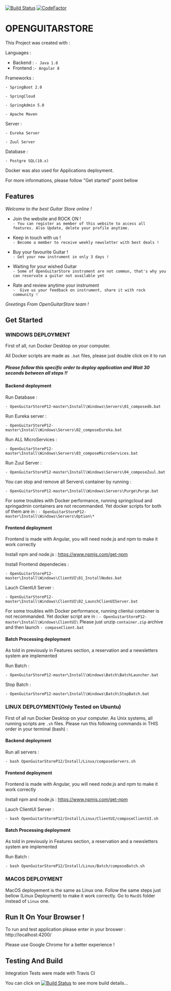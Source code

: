 [![Build Status](https://travis-ci.org/mahxwell/OpenGuitarStoreP12.svg?branch=master)](https://travis-ci.org/mahxwell/OpenGuitarStoreP12) [![CodeFactor](https://www.codefactor.io/repository/github/mahxwell/openguitarstorep12/badge)](https://www.codefactor.io/repository/github/mahxwell/openguitarstorep12)

# OPENGUITARSTORE

This Project was created with :

Languages : 
  - Backend : `- Java 1.8`
  - Frontend :`- Angular 8`
  

Frameworks :

`- SpringBoot 2.0`

`- SpringCloud`

`- SpringAdmin 5.0`

`- Apache Maven`

Server :

`- Eureka Server`

`- Zuul Server`

Database :

`- Postgre SQL(10.x)`


Docker was also used for Applications deployment.

For more informations, please follow "Get started" point bellow

## Features


_Welcome to the best Guitar Store online !_


* Join the website and ROCK ON !  
`- You can register as member of this website to access all features. Also Update, delete your profile anytime.`

* Keep in touch with us !  
`- Become a member to receive weekly newsletter with best deals !`

* Buy your favourite Guitar !  
`- Get your new instrument in only 3 days !`

* Waiting for your wished Guitar  
`- Some of OpenGuitarStore instrument are not commun, that's why you can reservate a guitar not available yet`

* Rate and review anytime your instrument  
`-  Give us your feedback on instrument, share it with rock community !`


_Greetings From OpenGuitarStore team !_


## Get Started

### WINDOWS DEPLOYMENT

First of all, run Docker Desktop on your computer.

All Docker scripts are made as `.bat` files, please just double click on it to run

##### Please follow this specific order to deploy application and Wait 30 seconds between all steps !!

#### Backend deployment 

Run Database :

`- OpenGuitarStoreP12-master\Install\Windows\Servers\01_composedb.bat`

Run Eureka server :

`- OpenGuitarStoreP12-master\Install\Windows\Servers\02_composeEureka.bat`

Run ALL MicroServices :

`- OpenGuitarStoreP12-master\Install\Windows\Servers\03_composeMicroServices.bat`

Run Zuul Server : 

`- OpenGuitarStoreP12-master\Install\Windows\Servers\04_composeZuul.bat`

You can stop and remove all Servers\ container by running :

`- OpenGuitarStoreP12-master\Install\Windows\Servers\Purge\Purge.bat`

For some troubles with Docker performance, running springcloud and springadmin containers are not recommanded.
Yet docker scripts for both of them are in : `- OpenGuitarStoreP12-master\Install\Windows\Servers\Option\*`

#### Frontend deployment 

Frontend is made with Angular, you will need node.js and npm to make it work correctly

Install npm and node.js : https://www.npmjs.com/get-npm

Install Frontend dependecies : 

`- OpenGuitarStoreP12-master\Install\Windows\ClientUI\01_InstallNodes.bat`

Lauch ClientUI Server :

`- OpenGuitarStoreP12-master\Install\Windows\ClientUI\02_LaunchClienUIServer.bat`

For some troubles with Docker performance, running clientui container is not recommanded.
Yet docker script are in : `- OpenGuitarStoreP12-master\Install\Windows\ClientUI\`
Please just unzip `container.zip` archive and then launch `- composeClient.bat`


#### Batch Processing deployment 

As told in previously in Features section, a reservation and a newsletters system are implemented 

Run Batch : 

`- OpenGuitarStoreP12-master\Install\Windows\Batch\BatchLauncher.bat`

Stop Batch : 

`- OpenGuitarStoreP12-master\Install\Windows\Batch\StopBatch.bat`

### LINUX DEPLOYMENT(Only Tested on Ubuntu)

First of all run Docker Desktop on your computer. 
As Unix systems, all running scripts are `.sh` files.
Please run this following commands in THIS order in your terminal (bash) :

#### Backend deployment 

Run all servers :

`- bash OpenGuitarStoreP12/Install/Linux/composeServers.sh`

#### Frontend deployment 

Frontend is made with Angular, you will need node.js and npm to make it work correctly

Install npm and node.js : https://www.npmjs.com/get-npm

Lauch ClientUI Server :

`- bash OpenGuitarStoreP12/Install/Linux/ClientUI/composeClientUI.sh`

#### Batch Processing deployment 

As told in previously in Features section, a reservation and a newsletters system are implemented 

Run Batch : 

`- bash OpenGuitarStoreP12/Install/Linux/Batch/composeBatch.sh`

### MACOS DEPLOYMENT

MacOS deployement is the same as Linux one.
Follow the same steps just bellow (Linux Deployment) to make it work correctly.
Go to `MacOS` folder instead of `Linux` one.

## Run It On Your Browser !

To run and test application please enter in your broswer : http://localhost:4200/

Please use Google Chrome for a better experience ! 

## Testing And Build

Integration Tests were made with Travis CI 

You can click on [![Build Status](https://travis-ci.org/mahxwell/OpenGuitarStoreP12.svg?branch=master)](https://travis-ci.org/mahxwell/OpenGuitarStoreP12)  to see more build details...
